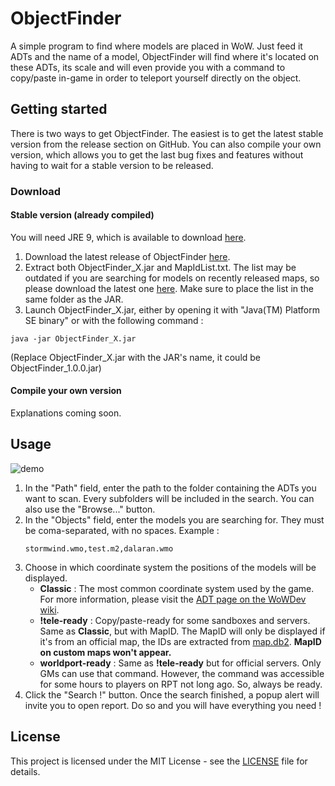 # ObjectFinder

A simple program to find where models are placed in WoW. Just feed it ADTs and the name of a model, ObjectFinder will find where it's located on these ADTs, its scale and will even provide you with a command to copy/paste in-game in order to teleport yourself directly on the object.

## Getting started

There is two ways to get ObjectFinder. The easiest is to get the latest stable version from the release section on GitHub. You can also compile your own version, which allows you to get the last bug fixes and features without having to wait for a stable version to be released.

### Download

#### Stable version (already compiled)

You will need JRE 9, which is available to download [here](http://www.oracle.com/technetwork/java/javase/downloads/jre9-downloads-3848532.html).
1. Download the latest release of ObjectFinder [here](https://github.com/Piryus/ObjectFinder/releases).
2. Extract both ObjectFinder_X.jar and MapIdList.txt. The list may be outdated if you are searching for models on recently released maps, so please download the latest one [here](https://github.com/Piryus/ObjectFinder/blob/master/MapIdList.txt). Make sure to place the list in the same folder as the JAR.
3. Launch ObjectFinder_X.jar, either by opening it with "Java(TM) Platform SE binary" or with the following command :
```
java -jar ObjectFinder_X.jar
```
(Replace ObjectFinder_X.jar with the JAR's name, it could be ObjectFinder_1.0.0.jar)

#### Compile your own version
Explanations coming soon.

## Usage

![demo](http://piryus.fr/OF/demo.gif)
1. In the "Path" field, enter the path to the folder containing the ADTs you want to scan. Every subfolders will be included in the search. You can also use the "Browse..." button.
2. In the "Objects" field, enter the models you are searching for. They must be coma-separated, with no spaces. Example :
	 ```
	 stormwind.wmo,test.m2,dalaran.wmo
	 ```
3. Choose in which coordinate system the positions of the models will be displayed.
	* **Classic** : The most common coordinate system used by the game. For more information, please visit the [ADT page on the WoWDev wiki](https://wowdev.wiki/ADT/v18#An_important_note_about_the_coordinate_system_used).
	* **!tele-ready** : Copy/paste-ready for some sandboxes and servers. Same as **Classic**, but with MapID. The MapID will only be displayed if it's from an official map, the IDs are extracted from [map.db2](https://wowdev.wiki/DB/Map). **MapID on custom maps won't appear.**
	* **worldport-ready** : Same as **!tele-ready** but for official servers. Only GMs can use that command. However, the command was accessible for some hours to players on RPT not long ago. So, always be ready.
4. Click the "Search !" button. Once the search finished, a popup alert will invite you to open report. Do so and you will have everything you need ! 

## License

This project is licensed under the MIT License - see the [LICENSE](LICENSE) file for details.